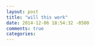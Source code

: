 ```yaml
---
layout: post
title: "will this work"
date: 2014-12-06 18:54:32 -0500
comments: true
categories: 
---
```

